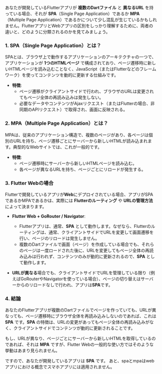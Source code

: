 あなたが開発しているFlutterアプリが **複数のDartファイル** と **異なるURL** を持っている場合、それが **SPA**（Single Page Application）であるか **MPA**（Multiple Page Application）であるかについて少し混乱が生じているかもしれません。FlutterアプリとWebアプリの区別をしっかり理解するために、両者の違いと、どのように分類されるのかを見てみましょう。

### 1. **SPA（Single Page Application）とは？**
SPAとは、ブラウザ上で動作するアプリケーションのアーキテクチャの一つで、アプリケーションが **1つのHTMLページ** で構成されており、ページ遷移時に新しいHTMLページを読み込むことなく、JavaScript（またはFlutterなどのフレームワーク）を使ってコンテンツを動的に更新する仕組みです。

- **特徴**:
  - ページ遷移がクライアントサイドで行われ、ブラウザのURLは変更されてもページ全体の再読み込みは発生しない。
  - 必要なデータやコンテンツがAjaxリクエスト（またはFlutterの場合、非同期のAPIリクエスト）で取得され、画面に反映される。

### 2. **MPA（Multiple Page Application）とは？**
MPAは、従来のアプリケーション構造で、複数のページがあり、各ページは個別のURLを持ち、ページ遷移ごとにサーバーから新しいHTMLが読み込まれます。典型的なWebサイトでは、これが一般的です。

- **特徴**:
  - ページ遷移時にサーバーから新しいHTMLページを読み込む。
  - 各ページが異なるURLを持ち、ページごとにリロードが発生する。

### 3. **Flutter Webの場合**
Flutterで開発しているアプリが**Web**にデプロイされている場合、アプリがSPAであるかMPAであるかは、実際には **Flutterのルーティング** や **URLの管理方法** によって決まります。

- **Flutter Web + GoRouter / Navigator**:
  - Flutterアプリは、通常、**SPA** として動作します。なぜなら、Flutterのルーティングは、通常、クライアントサイドでURLを変更して画面遷移を行い、ページのリロードは発生しません。
  - 複数のDartファイルで画面（ページ）を作成している場合でも、それらのページは一度ロードされた後に、URLを変更してもページ全体の再読み込みは行われず、コンテンツのみが動的に更新されるので、**SPA** として動作します。

- **URLが異なる**場合でも、クライアントサイドでURLを管理している限り（例えばGoRouterやNavigatorを使っている場合）、ページの切り替えはサーバーからのリロードなしで行われ、アプリは**SPA**です。

### 4. **結論**
あなたのFlutterアプリが複数のDartファイルでページを作っていても、URLが異なっても、ページ遷移時にブラウザ全体を再読み込みしないのであれば、これは **SPA** です。**SPA** の特徴は、URLの変更があってもページ全体の再読み込みがなく、クライアントサイドでコンテンツが動的に更新されることです。

もし、URLが異なり、ページごとにサーバーから新しいHTMLを取得しているのであれば、それは **MPA** ですが、Flutter Webの一般的な使い方ではそのような挙動はあまり見られません。

ですので、あなたが開発しているアプリは **SPA** です。
あと、spaとmpaはwebアプリにおける概念でスマホアプリには適用されません。